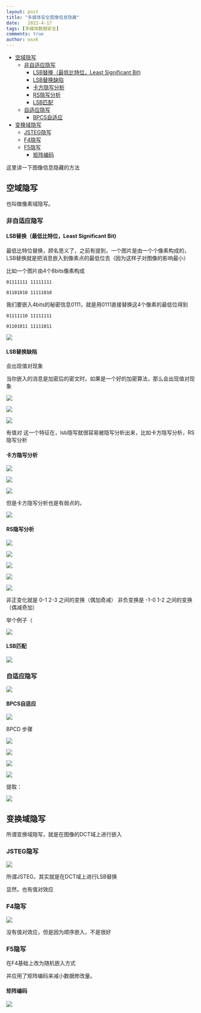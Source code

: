 ```yaml
---
layout: post
title: "多媒体安全图像信息隐藏"
date:   2022-4-17
tags: [多媒体数据安全]
comments: true
author: wsxk
---
```


- [空域隐写](#空域隐写)
  - [非自适应隐写](#非自适应隐写)
    - [LSB替换（最低比特位，Least Significant Bit)](#lsb替换最低比特位least-significant-bit)
    - [LSB替换缺陷](#lsb替换缺陷)
    - [卡方隐写分析](#卡方隐写分析)
    - [RS隐写分析](#rs隐写分析)
    - [LSB匹配](#lsb匹配)
  - [自适应隐写](#自适应隐写)
    - [BPCS自适应](#bpcs自适应)
- [变换域隐写](#变换域隐写)
  - [JSTEG隐写](#jsteg隐写)
  - [F4隐写](#f4隐写)
  - [F5隐写](#f5隐写)
    - [矩阵编码](#矩阵编码)

这里讲一下图像信息隐藏的方法

## 空域隐写

也叫做像素域隐写。

### 非自适应隐写

#### LSB替换（最低比特位，Least Significant Bit)

最低比特位替换，顾名思义了，之前有提到，一个图片是由一个个像素构成的，LSB替换就是把消息嵌入到像素点的最低位去（因为这样子对图像的影响最小）

比如一个图片由4个8bits像素构成

    01111111 11111111

    01101010 11111010

我们要嵌入4bits的秘密信息0111，就是用0111直接替换这4个像素的最低位得到

    01111110 11111111

    01101011 11111011

![](https://raw.githubusercontent.com/wsxk/wsxk_pictures/main/%E5%A4%9A%E5%AA%92%E4%BD%93%E5%AE%89%E5%85%A8/56.png)

#### LSB替换缺陷

会出现值对现象

当你嵌入的消息是加密后的密文时，如果是一个好的加密算法，那么会出现值对现象

![](https://raw.githubusercontent.com/wsxk/wsxk_pictures/main/%E5%A4%9A%E5%AA%92%E4%BD%93%E5%AE%89%E5%85%A8/24.png)

![](https://raw.githubusercontent.com/wsxk/wsxk_pictures/main/%E5%A4%9A%E5%AA%92%E4%BD%93%E5%AE%89%E5%85%A8/25.png)

![](https://raw.githubusercontent.com/wsxk/wsxk_pictures/main/%E5%A4%9A%E5%AA%92%E4%BD%93%E5%AE%89%E5%85%A8/26.png)

有值对 这一个特征在，lsb隐写就很容易被隐写分析出来，比如卡方隐写分析，RS隐写分析

#### 卡方隐写分析

![](https://raw.githubusercontent.com/wsxk/wsxk_pictures/main/%E5%A4%9A%E5%AA%92%E4%BD%93%E5%AE%89%E5%85%A8/57.png)

![](https://raw.githubusercontent.com/wsxk/wsxk_pictures/main/%E5%A4%9A%E5%AA%92%E4%BD%93%E5%AE%89%E5%85%A8/58.png)

![](https://raw.githubusercontent.com/wsxk/wsxk_pictures/main/%E5%A4%9A%E5%AA%92%E4%BD%93%E5%AE%89%E5%85%A8/59.png)

但是卡方隐写分析也是有弱点的。

![](https://raw.githubusercontent.com/wsxk/wsxk_pictures/main/%E5%A4%9A%E5%AA%92%E4%BD%93%E5%AE%89%E5%85%A8/60.png)

#### RS隐写分析

![](https://raw.githubusercontent.com/wsxk/wsxk_pictures/main/%E5%A4%9A%E5%AA%92%E4%BD%93%E5%AE%89%E5%85%A8/61.png)

![](https://raw.githubusercontent.com/wsxk/wsxk_pictures/main/%E5%A4%9A%E5%AA%92%E4%BD%93%E5%AE%89%E5%85%A8/62.png)

![](https://raw.githubusercontent.com/wsxk/wsxk_pictures/main/%E5%A4%9A%E5%AA%92%E4%BD%93%E5%AE%89%E5%85%A8/63.png)

![](https://raw.githubusercontent.com/wsxk/wsxk_pictures/main/%E5%A4%9A%E5%AA%92%E4%BD%93%E5%AE%89%E5%85%A8/64.png)

![](https://raw.githubusercontent.com/wsxk/wsxk_pictures/main/%E5%A4%9A%E5%AA%92%E4%BD%93%E5%AE%89%E5%85%A8/65.png)

非正变化就是 0-1 2-3 之间的变换（偶加奇减）
非负变换是   -1-0 1-2 之间的变换（偶减奇加）

举个例子（

![](https://raw.githubusercontent.com/wsxk/wsxk_pictures/main/%E5%A4%9A%E5%AA%92%E4%BD%93%E5%AE%89%E5%85%A8/66.png)

#### LSB匹配

![](https://raw.githubusercontent.com/wsxk/wsxk_pictures/main/%E5%A4%9A%E5%AA%92%E4%BD%93%E5%AE%89%E5%85%A8/67.png)

### 自适应隐写

![](https://raw.githubusercontent.com/wsxk/wsxk_pictures/main/%E5%A4%9A%E5%AA%92%E4%BD%93%E5%AE%89%E5%85%A8/68.png)

#### BPCS自适应

![](https://raw.githubusercontent.com/wsxk/wsxk_pictures/main/%E5%A4%9A%E5%AA%92%E4%BD%93%E5%AE%89%E5%85%A8/69.png)

BPCD 步骤

![](https://raw.githubusercontent.com/wsxk/wsxk_pictures/main/%E5%A4%9A%E5%AA%92%E4%BD%93%E5%AE%89%E5%85%A8/70.png)


![](https://raw.githubusercontent.com/wsxk/wsxk_pictures/main/%E5%A4%9A%E5%AA%92%E4%BD%93%E5%AE%89%E5%85%A8/71.png)

![](https://raw.githubusercontent.com/wsxk/wsxk_pictures/main/%E5%A4%9A%E5%AA%92%E4%BD%93%E5%AE%89%E5%85%A8/72.png)

![](https://raw.githubusercontent.com/wsxk/wsxk_pictures/main/%E5%A4%9A%E5%AA%92%E4%BD%93%E5%AE%89%E5%85%A8/73.png)

提取：

![](https://raw.githubusercontent.com/wsxk/wsxk_pictures/main/%E5%A4%9A%E5%AA%92%E4%BD%93%E5%AE%89%E5%85%A8/74.png)

## 变换域隐写

所谓变换域隐写，就是在图像的DCT域上进行嵌入

### JSTEG隐写

![](https://raw.githubusercontent.com/wsxk/wsxk_pictures/main/%E5%A4%9A%E5%AA%92%E4%BD%93%E5%AE%89%E5%85%A8/27.png)

所谓JSTEG，其实就是在DCT域上进行LSB替换

显然，也有值对效应

### F4隐写

![](https://raw.githubusercontent.com/wsxk/wsxk_pictures/main/%E5%A4%9A%E5%AA%92%E4%BD%93%E5%AE%89%E5%85%A8/28.png)

没有值对效应，但是因为顺序嵌入，不是很好

### F5隐写

在F4基础上改为随机嵌入方式

并应用了矩阵编码来减小数据修改量。

#### 矩阵编码

![](https://raw.githubusercontent.com/wsxk/wsxk_pictures/main/%E5%A4%9A%E5%AA%92%E4%BD%93%E5%AE%89%E5%85%A8/29.png)


